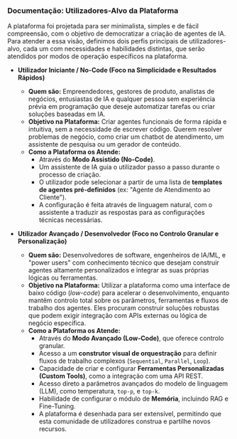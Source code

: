 ### **Documentação: Utilizadores-Alvo da Plataforma**

A plataforma foi projetada para ser minimalista, simples e de fácil compreensão, com o objetivo de democratizar a criação de agentes de IA. Para atender a essa visão, definimos dois perfis principais de utilizadores-alvo, cada um com necessidades e habilidades distintas, que serão atendidos por modos de operação específicos na plataforma.

- **Utilizador Iniciante / No-Code (Foco na Simplicidade e Resultados Rápidos)**
    
    - **Quem são:** Empreendedores, gestores de produto, analistas de negócios, entusiastas de IA e qualquer pessoa sem experiência prévia em programação que deseje automatizar tarefas ou criar soluções baseadas em IA.
    - **Objetivo na Plataforma:** Criar agentes funcionais de forma rápida e intuitiva, sem a necessidade de escrever código. Querem resolver problemas de negócio, como criar um chatbot de atendimento, um assistente de pesquisa ou um gerador de conteúdo.
    - **Como a Plataforma os Atende:**
        - Através do **Modo Assistido (No-Code)**.
        - Um assistente de IA guia o utilizador passo a passo durante o processo de criação.
        - O utilizador pode selecionar a partir de uma lista de **templates de agentes pré-definidos** (ex: "Agente de Atendimento ao Cliente").
        - A configuração é feita através de linguagem natural, com o assistente a traduzir as respostas para as configurações técnicas necessárias.
- **Utilizador Avançado / Desenvolvedor (Foco no Controlo Granular e Personalização)**
    
    - **Quem são:** Desenvolvedores de software, engenheiros de IA/ML, e "power users" com conhecimento técnico que desejam construir agentes altamente personalizados e integrar as suas próprias lógicas ou ferramentas.
    - **Objetivo na Plataforma:** Utilizar a plataforma como uma interface de baixo código (_low-code_) para acelerar o desenvolvimento, enquanto mantêm controlo total sobre os parâmetros, ferramentas e fluxos de trabalho dos agentes. Eles procuram construir soluções robustas que podem exigir integração com APIs externas ou lógica de negócio específica.
    - **Como a Plataforma os Atende:**
        - Através do **Modo Avançado (Low-Code)**, que oferece controlo granular.
        - Acesso a um **construtor visual de orquestração** para definir fluxos de trabalho complexos (`Sequential`, `Parallel`, `Loop`).
        - Capacidade de criar e configurar **Ferramentas Personalizadas (Custom Tools)**, como a integração com uma API REST.
        - Acesso direto a parâmetros avançados do modelo de linguagem (LLM), como temperatura, `top-p`, e `top-k`.
        - Habilidade de configurar o módulo de **Memória**, incluindo RAG e Fine-Tuning.
        - A plataforma é desenhada para ser extensível, permitindo que esta comunidade de utilizadores construa e partilhe novos recursos.